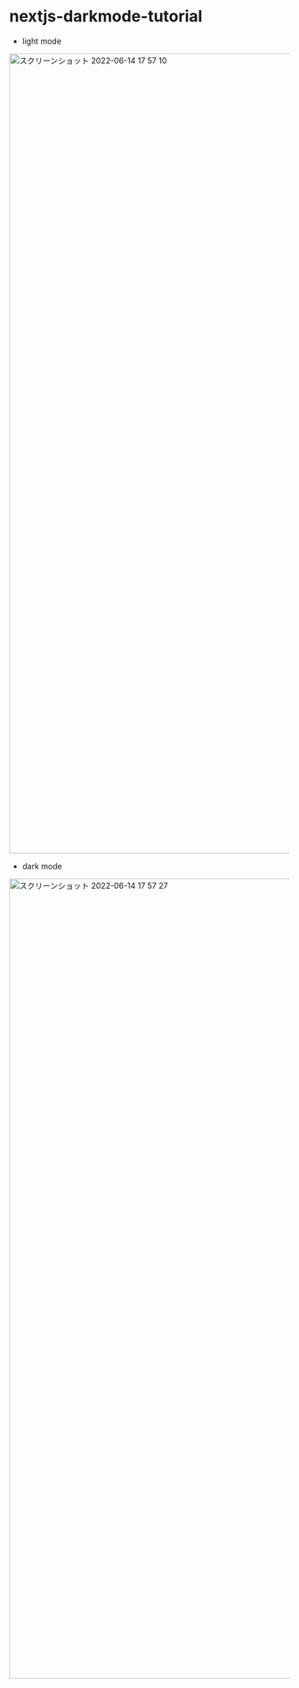 # nextjs-darkmode-tutorial

- light mode
<img width="1437" alt="スクリーンショット 2022-06-14 17 57 10" src="https://user-images.githubusercontent.com/39507718/173539489-bb17c292-8878-4a61-9b78-cd6c7423a860.png">

- dark mode
<img width="1437" alt="スクリーンショット 2022-06-14 17 57 27" src="https://user-images.githubusercontent.com/39507718/173539550-050dfc5b-42cd-4877-b1f4-0bdcf36dda8a.png">
